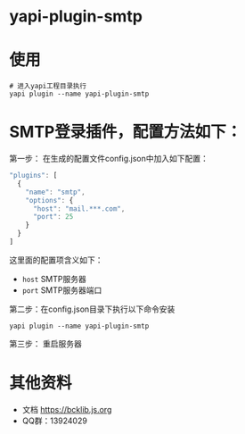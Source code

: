 # yapi-plugin-smtp 

# 使用
```shell
# 进入yapi工程目录执行
yapi plugin --name yapi-plugin-smtp 
```

# SMTP登录插件，配置方法如下：   

第一步： 在生成的配置文件config.json中加入如下配置：  

```javascript
"plugins": [
  {
    "name": "smtp",
    "options": {
      "host": "mail.***.com",
      "port": 25
    }
  }
]
```

这里面的配置项含义如下：  

- `host` SMTP服务器 
- `port` SMTP服务器端口


第二步：在config.json目录下执行以下命令安装

```
yapi plugin --name yapi-plugin-smtp
```   

第三步： 重启服务器

# 其他资料
- 文档 https://bcklib.js.org
- QQ群：13924029